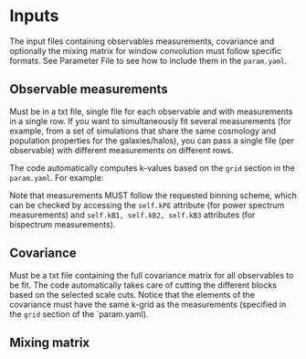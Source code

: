 # Inputs

The input files containing observables measurements, covariance and
optionally the mixing matrix for window convolution must follow
specific formats. See Parameter File to see how to include them in the
`param.yaml`.

## Observable measurements

Must be in a txt file, single file for each observable and with
measurements in a single row. If you want to simultaneously fit
several measurements (for example, from a set of simulations that
share the same cosmology and population properties for the
galaxies/halos), you can pass a single file (per observable) with
different measurements on different rows.

The code automatically computes k-values based on the `grid` section
in the `param.yaml`. For example:

Note that measurements MUST follow the requested binning scheme, which
can be checked by accessing the `self.kPE` attribute (for power
spectrum measurements) and `self.kB1, self.kB2, self.kB3` attributes
(for bispectrum measurements).

## Covariance

Must be a txt file containing the full covariance matrix for all
observables to be fit. The code automatically takes care of cutting
the different blocks based on the selected scale cuts. Notice that the
elements of the covariance must have the same k-grid as the
measurements (specified in the `grid` section of the `param.yaml).

## Mixing matrix